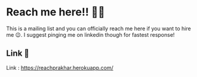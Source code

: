 # Reach me here!! 👋👋
This is a mailing list and you can officially reach me here if you want to hire me 😉. 
I suggest pinging me on linkedin though for fastest response!

## Link 🔗
Link : https://reachprakhar.herokuapp.com/
